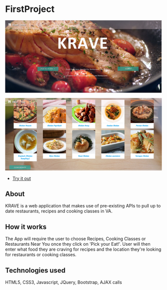 # FirstProject

![homepage](/assets/images/homepage.png)

![homepage](/assets/images/resultspage.png)

* [Try it out]()

## About

KRAVE is a web application that makes use of pre-existing APIs to pull up to date restaurants, recipes and cooking classes in VA. 

## How it works

The App will require the user to choose Recipes, Cooking Classes or Restaurants Near You once they click on 'Pick your Eat!'. User will then enter what food they are craving for recipes and the location they're looking for restaurants or cooking classes. 

## Technologies used

HTML5, CSS3, Javascript, JQuery, Bootstrap, AJAX calls




